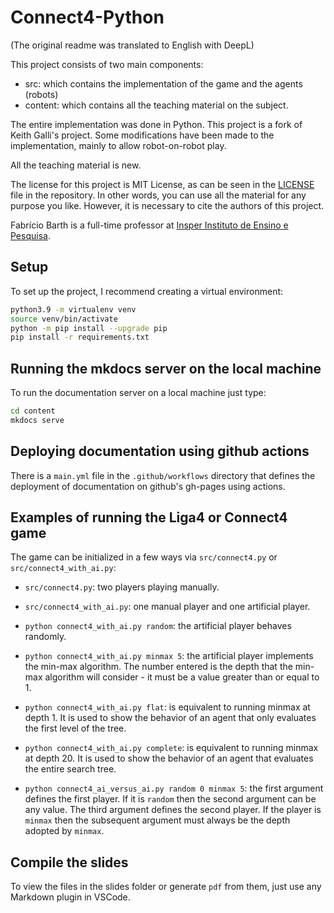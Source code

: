 # Connect4-Python

(The original readme was translated to English with DeepL)

This project consists of two main components:

* src: which contains the implementation of the game and the agents (robots)
* content: which contains all the teaching material on the subject.

The entire implementation was done in Python. This project is a fork of Keith Galli's project. Some modifications have been made to the implementation, mainly to allow robot-on-robot play.

All the teaching material is new.

The license for this project is MIT License, as can be seen in the [LICENSE](LICENSE) file in the repository. In other words, you can use all the material for any purpose you like. However, it is necessary to cite the authors of this project.

Fabrício Barth is a full-time professor at [Insper Instituto de Ensino e Pesquisa](https://www.insper.edu.br/).

## Setup

To set up the project, I recommend creating a virtual environment:

````bash
python3.9 -m virtualenv venv
source venv/bin/activate
python -m pip install --upgrade pip
pip install -r requirements.txt
````

## Running the mkdocs server on the local machine

To run the documentation server on a local machine just type:

````bash
cd content
mkdocs serve
````

## Deploying documentation using github actions

There is a `main.yml` file in the `.github/workflows` directory that defines the deployment of documentation on github's gh-pages using actions.

## Examples of running the Liga4 or Connect4 game

The game can be initialized in a few ways via `src/connect4.py` or `src/connect4_with_ai.py`:

* `src/connect4.py`: two players playing manually.
* `src/connect4_with_ai.py`: one manual player and one artificial player.
* `python connect4_with_ai.py random`: the artificial player behaves randomly.
* `python connect4_with_ai.py minmax 5`: the artificial player implements the min-max algorithm. The number entered is the depth that the min-max algorithm will consider - it must be a value greater than or equal to 1.

* `python connect4_with_ai.py flat`: is equivalent to running minmax at depth 1. It is used to show the behavior of an agent that only evaluates the first level of the tree.

* `python connect4_with_ai.py complete`: is equivalent to running minmax at depth 20. It is used to show the behavior of an agent that evaluates the entire search tree.

* `python connect4_ai_versus_ai.py random 0 minmax 5`: the first argument defines the first player. If it is `random` then the second argument can be any value. The third argument defines the second player. If the player is `minmax` then the subsequent argument must always be the depth adopted by `minmax`.


## Compile the slides

To view the files in the slides folder or generate `pdf` from them, just use any Markdown plugin in VSCode.



